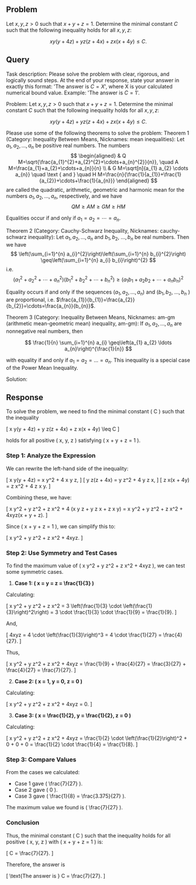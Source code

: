 ## Problem

Let $x, y, z > 0$ such that $x+y+z=1$. Determine the minimal constant $C$ such that the following inequality holds for all $x, y, z$:

$$
x y(y+4 z)+y z(z+4 x)+z x(x+4 y) \leq C.
$$

## Query

Task description: Please solve the problem with clear, rigorous, and logically sound steps. At the end of your response, state your answer in exactly this format: 'The answer is $C=X$', where X is your calculated numerical bound value. Example: 'The answer is $C=1$'.

Problem: Let $x, y, z > 0$ such that $x+y+z=1$. Determine the minimal constant $C$ such that the following inequality holds for all $x, y, z$:

$$
x y(y+4 z)+y z(z+4 x)+z x(x+4 y) \leq C.
$$

Please use some of the following theorems to solve the problem:
Theorem 1 (Category: Inequality Between Means, Nicknames: mean inequalities): Let $a_{1}, a_{2}, \ldots, a_{n}$ be positive real numbers. The numbers
$$
\begin{aligned}
& Q M=\sqrt{\frac{a_{1}^{2}+a_{2}^{2}+\cdots+a_{n}^{2}}{n}}, \quad A M=\frac{a_{1}+a_{2}+\cdots+a_{n}}{n} \\
& G M=\sqrt[n]{a_{1} a_{2} \cdots a_{n}} \quad \text { and } \quad H M=\frac{n}{\frac{1}{a_{1}}+\frac{1}{a_{2}}+\cdots+\frac{1}{a_{n}}}
\end{aligned}
$$
are called the quadratic, arithmetic, geometric and harmonic mean for the numbers $a_{1}, a_{2}, \ldots, a_{n}$, respectively, and we have
$$
Q M \geq A M \geq G M \geq H M
$$

Equalities occur if and only if $a_{1}=a_{2}=\cdots=a_{n}$.

Theorem 2 (Category: Cauchy-Schwarz Inequality, Nicknames: cauchy-schwarz inequality): Let $a_{1}, a_{2}, \ldots, a_{n}$ and $b_{1}, b_{2}$, $\ldots, b_{n}$ be real numbers. Then we have
$$
\left(\sum_{i=1}^{n} a_{i}^{2}\right)\left(\sum_{i=1}^{n} b_{i}^{2}\right) \geq\left(\sum_{i=1}^{n} a_{i} b_{i}\right)^{2}
$$
i.e.
$$
\left(a_{1}^{2}+a_{2}^{2}+\cdots+a_{n}^{2}\right)\left(b_{1}^{2}+b_{2}^{2}+\cdots+b_{n}^{2}\right) \geq\left(a_{1} b_{1}+a_{2} b_{2}+\cdots+a_{n} b_{n}\right)^{2}
$$

Equality occurs if and only if the sequences $\left(a_{1}, a_{2}, \ldots, a_{n}\right)$ and $\left(b_{1}, b_{2}\right.$, $\ldots, b_{n}$ ) are proportional, i.e. $\frac{a_{1}}{b_{1}}=\frac{a_{2}}{b_{2}}=\cdots=\frac{a_{n}}{b_{n}}$.

Theorem 3 (Category: Inequality Between Means, Nicknames: am-gm (arithmetic mean-geometric mean) inequality, am-gm): If $a_{1}, a_{2}, \ldots, a_{n}$ are nonnegative real numbers, then

$$
\frac{1}{n} \sum_{i=1}^{n} a_{i} \geq\left(a_{1} a_{2} \ldots a_{n}\right)^{\frac{1}{n}}
$$

with equality if and only if $a_{1}=a_{2}=\ldots=a_{n}$. This inequality is a special case of the Power Mean Inequality.

Solution:

## Response

To solve the problem, we need to find the minimal constant \( C \) such that the inequality 

\[
x y(y + 4z) + y z(z + 4x) + z x(x + 4y) \leq C
\]

holds for all positive \( x, y, z \) satisfying \( x + y + z = 1 \).

### Step 1: Analyze the Expression

We can rewrite the left-hand side of the inequality:

\[
x y(y + 4z) = x y^2 + 4 x y z,
\]
\[
y z(z + 4x) = y z^2 + 4 y z x,
\]
\[
z x(x + 4y) = z x^2 + 4 z x y.
\]

Combining these, we have:

\[
x y^2 + y z^2 + z x^2 + 4 (x y z + y z x + z x y) = x y^2 + y z^2 + z x^2 + 4xyz(x + y + z).
\]

Since \( x + y + z = 1 \), we can simplify this to:

\[
x y^2 + y z^2 + z x^2 + 4xyz.
\]

### Step 2: Use Symmetry and Test Cases

To find the maximum value of \( x y^2 + y z^2 + z x^2 + 4xyz \), we can test some symmetric cases. 

1. **Case 1: \( x = y = z = \frac{1}{3} \)**

Calculating:

\[
x y^2 + y z^2 + z x^2 = 3 \left(\frac{1}{3} \cdot \left(\frac{1}{3}\right)^2\right) = 3 \cdot \frac{1}{3} \cdot \frac{1}{9} = \frac{1}{9}.
\]

And,

\[
4xyz = 4 \cdot \left(\frac{1}{3}\right)^3 = 4 \cdot \frac{1}{27} = \frac{4}{27}.
\]

Thus,

\[
x y^2 + y z^2 + z x^2 + 4xyz = \frac{1}{9} + \frac{4}{27} = \frac{3}{27} + \frac{4}{27} = \frac{7}{27}.
\]

2. **Case 2: \( x = 1, y = 0, z = 0 \)**

Calculating:

\[
x y^2 + y z^2 + z x^2 + 4xyz = 0.
\]

3. **Case 3: \( x = \frac{1}{2}, y = \frac{1}{2}, z = 0 \)**

Calculating:

\[
x y^2 + y z^2 + z x^2 + 4xyz = \frac{1}{2} \cdot \left(\frac{1}{2}\right)^2 + 0 + 0 + 0 = \frac{1}{2} \cdot \frac{1}{4} = \frac{1}{8}.
\]

### Step 3: Compare Values

From the cases we calculated:

- Case 1 gave \( \frac{7}{27} \).
- Case 2 gave \( 0 \).
- Case 3 gave \( \frac{1}{8} = \frac{3.375}{27} \).

The maximum value we found is \( \frac{7}{27} \).

### Conclusion

Thus, the minimal constant \( C \) such that the inequality holds for all positive \( x, y, z \) with \( x + y + z = 1 \) is:

\[
C = \frac{7}{27}.
\]

Therefore, the answer is 

\[
\text{The answer is } C = \frac{7}{27}.
\]